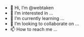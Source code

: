 - 👋 Hi, I’m @webtaken
- 👀 I’m interested in ...
- 🌱 I’m currently learning ...
- 💞️ I’m looking to collaborate on ...
- 📫 How to reach me ...

<!---
webtaken/webtaken is a ✨ special ✨ repository because its `README.md` (this file) appears on your GitHub profile.
You can click the Preview link to take a look at your changes.
--->
